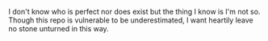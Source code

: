 I don't know who is perfect nor does exist but the thing I know is I'm not so. Though this repo is vulnerable to be underestimated, I want heartily leave no stone unturned in this way.
